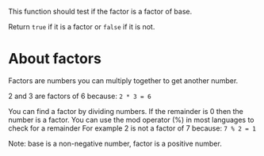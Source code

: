 This function should test if the factor is a factor of base.

Return `true` if it is a factor or `false` if it is not.

# About factors

Factors are numbers you can multiply together to get another number.

2 and 3 are factors of 6 because: `2 * 3 = 6`

You can find a factor by dividing numbers. If the remainder is 0 then the number is a factor.
You can use the mod operator (%) in most languages to check for a remainder
For example 2 is not a factor of 7 because: `7 % 2 = 1`

Note: base is a non-negative number, factor is a positive number.
